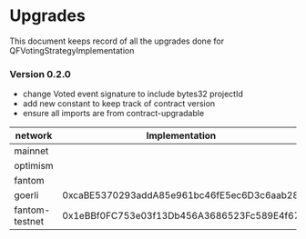 # Upgrades

This document keeps record of all the upgrades done for QFVotingStrategyImplementation


### Version 0.2.0

- change Voted event signature to include bytes32 projectId 
- add new constant to keep track of contract version
- ensure all imports are from contract-upgradable  


| network        | Implementation                             | Prev Implementation                        | Link To Factory Txn                                                |
|----------------|--------------------------------------------|--------------------------------------------|--------------------------------------------------------------------|
| mainnet        |                                            | 0x114885035DAF6f8E09BE55Ed2169d41A512dad45 |                                                                    |
| optimism       |                                            | 0x5987A30F7Cb138c231de96Fe1522Fe4f1e83940D |                                                                    |
| fantom         |                                            | 0x114885035DAF6f8E09BE55Ed2169d41A512dad45 |                                                                    |
| goerli         | 0xcaBE5370293addA85e961bc46fE5ec6D3c6aab28 | 0xfdEAf531f04fd7C6de3938e2069beE83aBadFe08 | 0xa7efaf4e3a1e112b9988b40ecf8d4118d3d85a900cf58cc8cf88f47ad40e92c0 |
| fantom-testnet | 0x1eBBf0FC753e03f13Db456A3686523Fc589E4f67 | 0x4ba9Ed9C90d955FD92687d9aB49deFcCa3C3a959 | 0x009597d84ef86b1794f590e3c9d70df09bdf88cf8efbebcdef5144cced704981 |